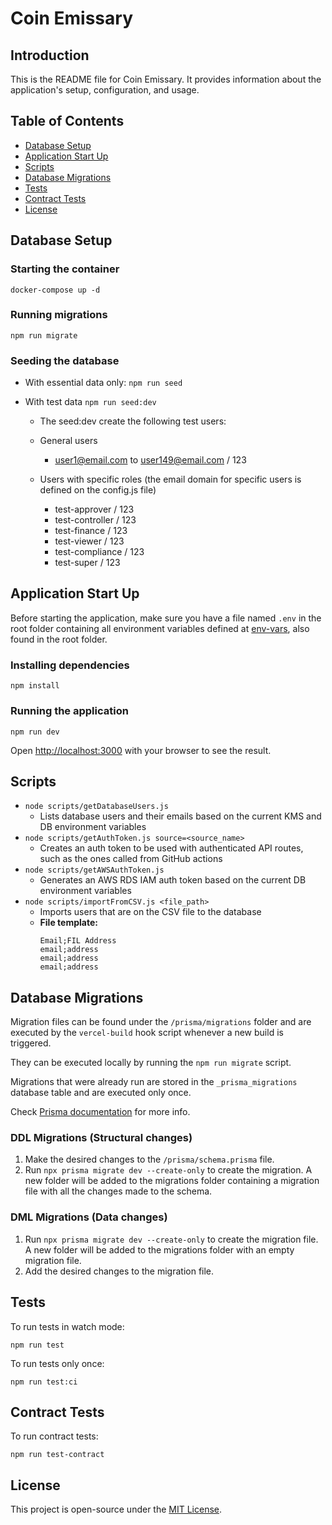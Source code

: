 # Coin Emissary

## Introduction

This is the README file for Coin Emissary. It provides information about the application's setup, configuration, and usage.

## Table of Contents

- [Database Setup](#database-setup)
- [Application Start Up](#application-start-up)
- [Scripts](#scripts)
- [Database Migrations](#database-migrations)
- [Tests](#tests)
- [Contract Tests](#contract-tests)
- [License](#license)

## Database Setup

### Starting the container

```shell
docker-compose up -d
```

### Running migrations

```shell
npm run migrate
```

### Seeding the database

- With essential data only: `npm run seed`

- With test data `npm run seed:dev`

  - The seed:dev create the following test users:

  - General users

    - user1@email.com to user149@email.com / 123

  - Users with specific roles (the email domain for specific users is defined on the config.js file)
    - test-approver / 123
    - test-controller / 123
    - test-finance / 123
    - test-viewer / 123
    - test-compliance / 123
    - test-super / 123

## Application Start Up

Before starting the application, make sure you have a file named `.env` in the root folder containing all environment variables defined at [env-vars](env-vars.md), also found in the root folder.

### Installing dependencies

```shell
npm install
```

### Running the application

```shell
npm run dev
```

Open [http://localhost:3000](http://localhost:3000) with your browser to see the result.

## Scripts

- `node scripts/getDatabaseUsers.js`
  - Lists database users and their emails based on the current KMS and DB environment variables
- `node scripts/getAuthToken.js source=<source_name>`
  - Creates an auth token to be used with authenticated API routes, such as the ones called from GitHub actions
- `node scripts/getAWSAuthToken.js`
  - Generates an AWS RDS IAM auth token based on the current DB environment variables
- `node scripts/importFromCSV.js <file_path>`
  - Imports users that are on the CSV file to the database
  - **File template:**
    ```
    Email;FIL Address
    email;address
    email;address
    email;address
    ```

## Database Migrations

Migration files can be found under the `/prisma/migrations` folder and are executed by the `vercel-build` hook script whenever a new build is triggered.

They can be executed locally by running the `npm run migrate` script.

Migrations that were already run are stored in the `_prisma_migrations` database table and are executed only once.

Check [Prisma documentation](https://www.prisma.io/docs/guides/database) for more info.

### DDL Migrations (Structural changes)

1. Make the desired changes to the `/prisma/schema.prisma` file.
2. Run `npx prisma migrate dev --create-only` to create the migration. A new folder will be added to the migrations folder containing a migration file with all the changes made to the schema.

### DML Migrations (Data changes)

1. Run `npx prisma migrate dev --create-only` to create the migration file. A new folder will be added to the migrations folder with an empty migration file.
2. Add the desired changes to the migration file.

## Tests

To run tests in watch mode:

```shell
npm run test
```

To run tests only once:

```shell
npm run test:ci
```

## Contract Tests

To run contract tests:

```shell
npm run test-contract
```

<!-- temporary license -->
## License

This project is open-source under the [MIT License](LICENSE).
